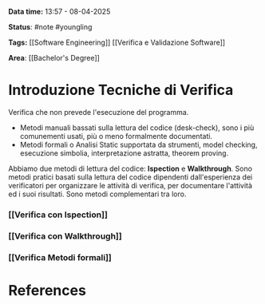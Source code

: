 **Data time:** 13:57 - 08-04-2025

**Status**: #note #youngling 

**Tags:** [[Software Engineering]] [[Verifica e Validazione Software]]

**Area**: [[Bachelor's Degree]]
# Introduzione Tecniche di Verifica

Verifica che non prevede l'esecuzione del programma.
- Metodi manuali bassati sulla lettura del codice (desk-check), sono i più comunementi usati, più o meno formalmente documentati.
- Metodi formali o Analisi Static supportata da strumenti, model checking, esecuzione simbolia, interpretazione astratta, theorem proving.

Abbiamo due metodi di lettura del codice: **Ispection** e **Walkthrough**.
Sono metodi pratici basati sulla lettura del codice dipendenti dall'esperienza dei verificatori per organizzare le attività di verifica, per documentare l'attività ed i suoi risultati. Sono metodi complementari tra loro.
### [[Verifica con Ispection]]
### [[Verifica con Walkthrough]]
### [[Verifica Metodi formali]]
# References
